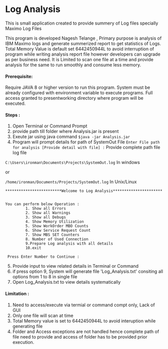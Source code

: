 # Log Analysis
This is small application created to provide summery of Log files specially Maximo Log Files

 This program is developed Nagesh Telange , Primary purpose is analysis of IBM Maximo logs and generate summerized report to get statistics of Logs.
 Total Memory Value is default set 6442450944L to avoid interruption of program while writing analysis report file
 however developers can upgrade as per business need.
 It is Limited to scan one file at a time and provide analysis for the same to run smoothly and consume less memory.
 
#### Prerequisite:
Require JAVA 8 or higher version to run this program. System must be already configured with environment variable to execute programs.
Full access granted to presentworking directory where program will be executed.

#### Steps :
1) Open Terminal or Command Prompt 
2) provide path till folder where Analysis.jar is present 
3) Exeute jar using java command 
`$java -jar Analysis.jar`
4) Program will prompt details for path of SystemOut File 
`Enter File path for analysis [Provide detail with file] :`
        Provide complete path file log file
        
`C:\Users\ironman\Documents\Projects\SystemOut.log` In windows

or


`/home/ironman/Documents/Projects/SystemOut.log` In Unix/Linux

```
*************************Welcome to Log Analysis**********************


You can perform below Operation :
         1. Show all Errors
         2. Show all Warnings
         3. Show all Debugs
         4. Show Memory Utilization
         5. Show WorkOrder MBO Counts
         6. Show Service Request Count
         7. Show MBS SET Counters
         8. Number of Used Connection
         9.Prepare Log analysis with all details
         10.exit
		 
 Press Enter Number to Continue :
```
 

5) Provide input to view related details in Terminal or Command 
6) if press option 9, System will generate file 'Log_Analysis.txt' consiting all options from 1 to 8 in single file
7) Open Log_Analysis.txt to view details systematically 
  
#### Limitation :
1) Need to access/execute  via termial or command compt only, Lack of GUI
2) Only one file will scan at time
3) Total Memory value is set to 6442450944L to avoid interuption while generating file
4) Folder and Access exceptions are not handled hence complete path of file need to provide and access of folder has to be provided prior execution.
